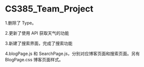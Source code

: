 # CS385_Team_Project

1.删除了 Type。

2.更新了使用 API 获取天气的功能

3.新建了搜索界面，完成了搜索功能

4.blogPage.js 和 SearchPage.js，分别对应博客页面和搜索页面。另有 BlogPage.css 博客页面样式。

